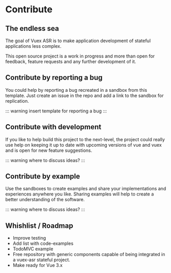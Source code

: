 # Contribute

## The endless sea

The goal of Vuex ASR is to make application development of stateful applications less complex.

This open source project is a work in progress and more than open for feedback, feature requests and any further development of it.

## Contribute by reporting a bug

You could help by reporting a bug recreated in a sandbox from this template. Just create an issue in the repo and add a link to the sandbox for replication.

::: warning
insert template for reporting a bug
::: 


## Contribute with development

If you like to help build this project to the next-level, the project could really use help on keeping it up to date with upcoming versions of vue and vuex and is open for new feature suggestions.

::: warning
where to discuss ideas?
:::

## Contribute by example

Use the sandboxes to create examples and share your implementations and experiences anywhere you like. Sharing examples will help to create a better understanding of the software.

::: warning
where to discuss ideas?
:::

## Whishlist / Roadmap

- Improve testing
- Add list with code-examples
- TodoMVC example
- Free repository with generic components capable of being integrated in a vuex-asr stateful project.
- Make ready for Vue 3.x